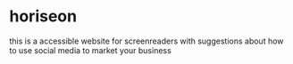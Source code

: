 # horiseon

this is a accessible website for screenreaders with suggestions about how to use social media to market your business
